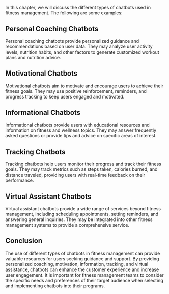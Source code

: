 

In this chapter, we will discuss the different types of chatbots used in fitness management. The following are some examples:

Personal Coaching Chatbots
--------------------------

Personal coaching chatbots provide personalized guidance and recommendations based on user data. They may analyze user activity levels, nutrition habits, and other factors to generate customized workout plans and nutrition advice.

Motivational Chatbots
---------------------

Motivational chatbots aim to motivate and encourage users to achieve their fitness goals. They may use positive reinforcement, reminders, and progress tracking to keep users engaged and motivated.

Informational Chatbots
----------------------

Informational chatbots provide users with educational resources and information on fitness and wellness topics. They may answer frequently asked questions or provide tips and advice on specific areas of interest.

Tracking Chatbots
-----------------

Tracking chatbots help users monitor their progress and track their fitness goals. They may track metrics such as steps taken, calories burned, and distance traveled, providing users with real-time feedback on their performance.

Virtual Assistant Chatbots
--------------------------

Virtual assistant chatbots provide a wide range of services beyond fitness management, including scheduling appointments, setting reminders, and answering general inquiries. They may be integrated into other fitness management systems to provide a comprehensive service.

Conclusion
----------

The use of different types of chatbots in fitness management can provide valuable resources for users seeking guidance and support. By providing personalized coaching, motivation, information, tracking, and virtual assistance, chatbots can enhance the customer experience and increase user engagement. It is important for fitness management teams to consider the specific needs and preferences of their target audience when selecting and implementing chatbots into their programs.
